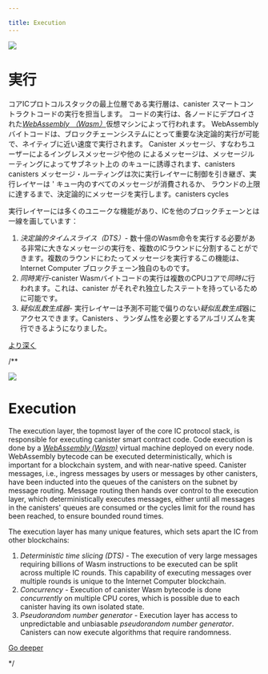 ```yaml
---

title: Execution
---
```

![](/img/how-it-works/execution.webp)

# 実行

コアICプロトコルスタックの最上位層である実行層は、canister スマートコントラクトコードの実行を担当します。
コードの実行は、各ノードにデプロイされた[*WebAssembly （Wasm）*](https://webassembly.org/)仮想マシンによって行われます。
WebAssembly バイトコードは、ブロックチェーンシステムにとって重要な決定論的実行が可能で、ネイティブに近い速度で実行されます。
Canister メッセージ、すなわちユーザーによるイングレスメッセージや他の によるメッセージは、メッセージルーティングによってサブネット上の のキューに誘導されます、canisters canisters
メッセージ・ルーティングは次に実行レイヤーに制御を引き継ぎ、実行レイヤーは ' キュー内のすべてのメッセージが消費されるか、 ラウンドの上限に達するまで、決定論的にメッセージを実行します。canisters cycles 

実行レイヤーには多くのユニークな機能があり、ICを他のブロックチェーンとは一線を画しています：

1.  *決定論的タイムスライス（DTS）*- 数十億のWasm命令を実行する必要がある非常に大きなメッセージの実行を、複数のICラウンドに分割することができます。複数のラウンドにわたってメッセージを実行するこの機能は、Internet Computer ブロックチェーン独自のものです。
2.  *同時実行*-canister Wasmバイトコードの実行は複数のCPUコアで*同時に*行われます。これは、canister がそれぞれ独立したステートを持っているために可能です。
3.  *疑似乱数生成器*- 実行レイヤーは予測不可能で偏りのない*疑似乱数生成*器にアクセスできます。Canisters 、ランダム性を必要とするアルゴリズムを実行できるようになりました。

[より深く](/how-it-works/execution-layer/)

/**


![](/img/how-it-works/execution.webp)

# Execution

The execution layer, the topmost layer of the core IC protocol stack, is responsible for executing canister smart contract code.
Code execution is done by a [*WebAssembly (Wasm)*](https://webassembly.org/) virtual machine deployed on every node.
WebAssembly bytecode can be executed deterministically, which is important for a blockchain system, and with near-native speed.
Canister messages, i.e., ingress messages by users or messages by other canisters, have been inducted into the queues of the canisters on the subnet by message routing.
Message routing then hands over control to the execution layer, which deterministically executes messages, either until all messages in the canisters' queues are consumed or the cycles limit for the round has been reached, to ensure bounded round times.

The execution layer has many unique features, which sets apart the IC from other blockchains: 
1. *Deterministic time slicing (DTS)* - The execution of very large messages requiring billions of Wasm instructions to be executed can be split across multiple IC rounds. This capability of executing messages over multiple rounds is unique to the Internet Computer blockchain.
2. *Concurrency* - Execution of canister Wasm bytecode is done *concurrently* on multiple CPU cores, which is possible due to each canister having its own isolated state. 
3. *Pseudorandom number generator* - Execution layer has access to unpredictable and unbiasable *pseudorandom number generator*. Canisters can now execute algorithms that require randomness. 

[Go deeper](/how-it-works/execution-layer/)

*/